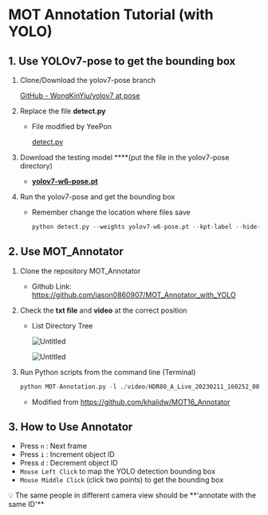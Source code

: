 # MOT Annotation Tutorial (with YOLO)

## 1. Use YOLOv7-pose to get the bounding box

1. Clone/Download the yolov7-pose branch
    
    [GitHub - WongKinYiu/yolov7 at pose](https://github.com/WongKinYiu/yolov7/tree/pose)
    
2. Replace the file **detect.py**
    - File modified by YeePon
        
        [detect.py](https://s3-us-west-2.amazonaws.com/secure.notion-static.com/2b8da165-5c09-4a4c-845a-48bcefb9dbca/detect.py)
        
3. Download the testing model ****(put the file in the yolov7-pose directory)
    - [**yolov7-w6-pose.pt**](https://github.com/WongKinYiu/yolov7/releases/download/v0.1/yolov7-w6-pose.pt)
4. Run the yolov7-pose and get the bounding box
    - Remember change the location where files save
        
        ```python
        python detect.py --weights yolov7-w6-pose.pt --kpt-label --hide-labels --hide-conf --source **/your_path_to_video/HDR80_A_Live_20230211_160252_000.mov** --exist-ok --name yolo_det --project **/your_path_to_annotator/MOT16_Annotator** --save-txt --nosave
        ```
        

## 2. Use MOT_Annotator

1. Clone the repository MOT_Annotator
    - Github Link: https://github.com/jason0860907/MOT_Annotator_with_YOLO
2. Check the **txt file** and **video** at the correct position
    
    
    - List Directory Tree
        
        ![Untitled](https://s3-us-west-2.amazonaws.com/secure.notion-static.com/ef4956a9-0fed-4cf3-97d3-a7b0cd4adb82/Untitled.png)
        
        ![Untitled](https://s3-us-west-2.amazonaws.com/secure.notion-static.com/2aa7d4a4-ba91-439c-a7ca-507790e7ad65/Untitled.png)
        
3. Run Python scripts from the command line (Terminal)
    
    ```python
    python MOT-Annotation.py -l ./video/HDR80_A_Live_20230211_160252_000.mov
    ```
    
    - Modified from https://github.com/khalidw/MOT16_Annotator

## 3. How to Use Annotator

- Press `n` : Next frame
- Press `i` : Increment object ID
- Press `d` : Decrement object ID
- `Mouse Left Click` to map the YOLO detection bounding box
- `Mouse Middle Click` (click two points) to get the bounding box

<aside>
💡 The same people in different camera view should be **'annotate with the same ID'**

</aside>
